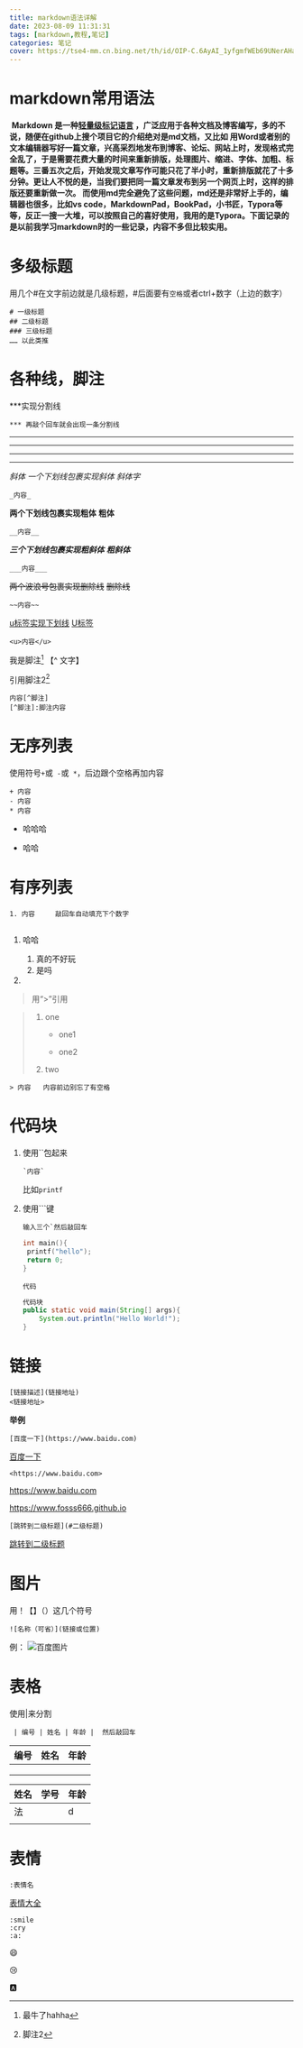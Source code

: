 ```yaml
---
title: markdown语法详解
date: 2023-08-09 11:31:31
tags: [markdown,教程,笔记]
categories: 笔记
cover: https://tse4-mm.cn.bing.net/th/id/OIP-C.6AyAI_1yfgmfWEb69UNerAHaDy?w=305&h=178&c=7&r=0&o=5&dpr=1.1&pid=1.7
---
```


# markdown常用语法

​		__Markdown 是一种[轻量级标记语言](https://baike.baidu.com/item/轻量级标记语言/52671915?fromModule=lemma_inlink) ，广泛应用于各种文档及博客编写，多的不说，随便在github上搜个项目它的介绍绝对是md文档，又比如 用Word或者别的文本编辑器写好一篇文章，兴高采烈地发布到博客、论坛、网站上时，发现格式完全乱了，于是需要花费大量的时间来重新排版，处理图片、缩进、字体、加粗、标题等。三番五次之后，开始发现文章写作可能只花了半小时，重新排版就花了十多分钟。更让人不悦的是，当我们要把同一篇文章发布到另一个网页上时，这样的排版还要重新做一次。 而使用md完全避免了这些问题，md还是非常好上手的，编辑器也很多，比如vs code，MarkdownPad，BookPad，小书匠，Typora等等，反正一搜一大堆，可以按照自己的喜好使用，我用的是Typora。下面记录的是以前我学习markdown时的一些记录，内容不多但比较实用。__



# 多级标题

用几个#在文字前边就是几级标题，#后面要有`空格`或者ctrl+数字（上边的数字）

```
# 一级标题
## 二级标题
### 三级标题
…… 以此类推
```



# 各种线，脚注

***实现分割线

```
*** 再敲个回车就会出现一条分割线
```

***

***

***

****

_斜体  一个下划线包裹实现斜体_    _斜体字_   

```
_内容_
```

__两个下划线包裹实现粗体__   __粗体__  

```
__内容__
```

___三个下划线包裹实现粗斜体___   ___粗斜体___

```
___内容___
```

~~两个波浪号包裹实现删除线~~   ~~删除线~~

```
~~内容~~
```

<u>u标签实现下划线</u>    <u>U标签</u>

```
<u>内容</u>
```

我是脚注[^1]   【^ 文字】    

[^1]: 最牛了hahha

引用脚注2[^2]

[^2]: 脚注2

```
内容[^脚注]
[^脚注]:脚注内容
```



# 无序列表

使用符号`+`或` -`或` *`，后边跟个空格再加内容

```
+ 内容
- 内容
* 内容

```

+ 哈哈哈


* 哈哈

  

# 有序列表

```
1. 内容     敲回车自动填充下个数字


```



1. 哈哈
   1. 真的不好玩
   2. 是吗

2. 

> 
>
> 用“>”引用

> 1. one
>
>    + one1
>
>    + one2
> 2. two

```
> 内容   内容前边别忘了有空格

```



# 代码块

1. 使用``包起来

   ```
   `内容`
   
   ```

   

   比如`printf`

2. 使用```键

   ```
   输入三个`然后敲回车
   
   ```

   

   ```c
   int main(){
   	printf("hello");
   	return 0;
   }
   
   
   ```

   `代码`

   ```java
   代码块
   public static void main(String[] args){
       System.out.println("Hello World!");
   }
   
   ```

   

# 链接

```
[链接描述](链接地址)
<链接地址>

```

__举例__

```
[百度一下](https://www.baidu.com)

```

[百度一下](https://www.baidu.com)

```
<https://www.baidu.com>

```

<https://www.baidu.com>

<https://www.fosss666.github.io>

```
[跳转到二级标题](#二级标题)

```

[跳转到二级标题](#二级标题)



# 图片

用！【】（）这几个符号

```
![名称（可省）](链接或位置)

```



例： ![百度图片](https://ts1.cn.mm.bing.net/th/id/R-C.2180f1280f61bd3a214d89afb1a8c690?rik=8jCt0oNiYNQJEw&riu=http%3a%2f%2fimg.redocn.com%2fsheying%2f20170502%2fyishinongsuokafei_8173863.jpg&ehk=qDotAPzpCoSJmyRshtxNnnbkiDHDa5FicfgIpe66TG4%3d&risl=&pid=ImgRaw&r=0)

# 表格

使用|来分割

```
 | 编号 | 姓名 | 年龄 |  然后敲回车

```



| 编号 | 姓名 | 年龄 |
| ---- | ---- | ---- |
|      |      |      |
|      |      |      |
|      |      |      |

| 姓名 | 学号 | 年龄 |
| ---- | ---- | ---- |
| 法   |      | d    |
|      |      |      |

# 表情

```
:表情名

```

[表情大全](https://blog.csdn.net/qq_40896997/article/details/106551767)

```
:smile
:cry
:a:

```



:smile:

:cry:

:a:











